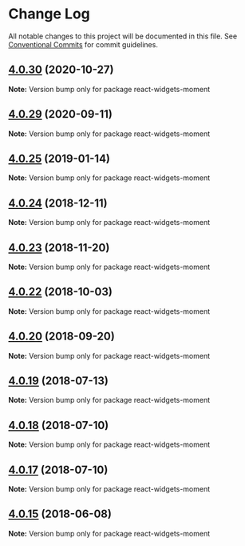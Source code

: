 # Change Log

All notable changes to this project will be documented in this file.
See [Conventional Commits](https://conventionalcommits.org) for commit guidelines.

<a name="4.0.30"></a>
## [4.0.30](https://github.com/jquense/react-widgets/compare/react-widgets-moment@4.0.29...react-widgets-moment@4.0.30) (2020-10-27)




**Note:** Version bump only for package react-widgets-moment

<a name="4.0.29"></a>
## [4.0.29](https://github.com/jquense/react-widgets/compare/react-widgets-moment@4.0.28...react-widgets-moment@4.0.29) (2020-09-11)




**Note:** Version bump only for package react-widgets-moment

<a name="4.0.25"></a>
## [4.0.25](https://github.com/jquense/react-widgets/compare/react-widgets-moment@4.0.24...react-widgets-moment@4.0.25) (2019-01-14)




**Note:** Version bump only for package react-widgets-moment

<a name="4.0.24"></a>
## [4.0.24](https://github.com/jquense/react-widgets/compare/react-widgets-moment@4.0.23...react-widgets-moment@4.0.24) (2018-12-11)




**Note:** Version bump only for package react-widgets-moment

<a name="4.0.23"></a>
## [4.0.23](https://github.com/jquense/react-widgets/compare/react-widgets-moment@4.0.22...react-widgets-moment@4.0.23) (2018-11-20)




**Note:** Version bump only for package react-widgets-moment

<a name="4.0.22"></a>
## [4.0.22](https://github.com/jquense/react-widgets/compare/react-widgets-moment@4.0.21...react-widgets-moment@4.0.22) (2018-10-03)




**Note:** Version bump only for package react-widgets-moment

<a name="4.0.20"></a>
## [4.0.20](https://github.com/jquense/react-widgets/compare/react-widgets-moment@4.0.19...react-widgets-moment@4.0.20) (2018-09-20)




**Note:** Version bump only for package react-widgets-moment

<a name="4.0.19"></a>
## [4.0.19](https://github.com/jquense/react-widgets/compare/react-widgets-moment@4.0.18...react-widgets-moment@4.0.19) (2018-07-13)




**Note:** Version bump only for package react-widgets-moment

<a name="4.0.18"></a>
## [4.0.18](https://github.com/jquense/react-widgets/compare/react-widgets-moment@4.0.17...react-widgets-moment@4.0.18) (2018-07-10)




**Note:** Version bump only for package react-widgets-moment

<a name="4.0.17"></a>
## [4.0.17](https://github.com/jquense/react-widgets/compare/react-widgets-moment@4.0.16...react-widgets-moment@4.0.17) (2018-07-10)




**Note:** Version bump only for package react-widgets-moment

<a name="4.0.15"></a>
## [4.0.15](https://github.com/jquense/react-widgets/compare/react-widgets-moment@4.0.14...react-widgets-moment@4.0.15) (2018-06-08)




**Note:** Version bump only for package react-widgets-moment
